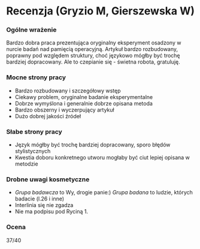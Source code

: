 # Recenzja (Gryzio M, Gierszewska W)

### Ogólne wrażenie

Bardzo dobra praca prezentująca oryginalny eksperyment osadzony w nurcie badań nad pamięcią operacyjną. Artykuł bardzo rozbudowany, poprawny pod względem struktury, choć językowo mógłby być trochę bardziej dopracowany. Ale to czepianie się - świetna robota, gratuluję.


### Mocne strony pracy

- Bardzo rozbudowany i szczegółowy wstęp
- Ciekawy problem, oryginalne badanie eksperymentalne
- Dobrze wymyślona i generalnie dobrze opisana metoda
- Bardzo obszerny i wyczerpujący artykuł
- Dużo dobrej jakości źródeł

### Słabe strony pracy

- Język mógłby być trochę bardziej dopracowany, sporo błędów stylistycznych
- Kwestia doboru konkretnego utworu mogłaby być ciut lepiej opisana w metodzie

### Drobne uwagi kosmetyczne

- _Grupa badawcza_ to Wy, drogie panie:) _Grupa badana_ to ludzie, których badacie (l.26 i inne)
- Interlinia się nie zgadza
- Nie ma podpisu pod Ryciną 1.

### Ocena 

37/40
